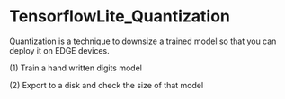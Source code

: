 # TensorflowLite_Quantization
Quantization is a technique to downsize a trained model so that you can deploy it on EDGE devices.

(1) Train a hand written digits model

(2) Export to a disk and check the size of that model
